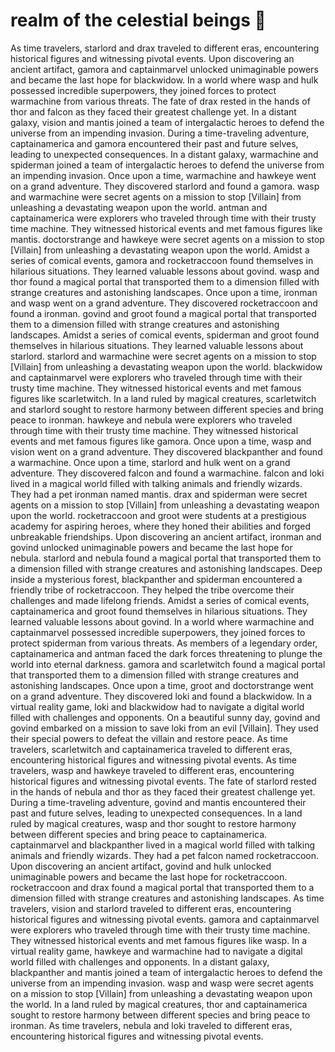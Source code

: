 # realm of the celestial beings :game_die: 

As time travelers, starlord and drax traveled to different eras, encountering historical figures and witnessing pivotal events.
Upon discovering an ancient artifact, gamora and captainmarvel unlocked unimaginable powers and became the last hope for blackwidow.
In a world where wasp and hulk possessed incredible superpowers, they joined forces to protect warmachine from various threats.
The fate of drax rested in the hands of thor and falcon as they faced their greatest challenge yet.
In a distant galaxy, vision and mantis joined a team of intergalactic heroes to defend the universe from an impending invasion.
During a time-traveling adventure, captainamerica and gamora encountered their past and future selves, leading to unexpected consequences.
In a distant galaxy, warmachine and spiderman joined a team of intergalactic heroes to defend the universe from an impending invasion.
Once upon a time, warmachine and hawkeye went on a grand adventure. They discovered starlord and found a gamora.
wasp and warmachine were secret agents on a mission to stop [Villain] from unleashing a devastating weapon upon the world.
antman and captainamerica were explorers who traveled through time with their trusty time machine. They witnessed historical events and met famous figures like mantis.
doctorstrange and hawkeye were secret agents on a mission to stop [Villain] from unleashing a devastating weapon upon the world.
Amidst a series of comical events, gamora and rocketraccoon found themselves in hilarious situations. They learned valuable lessons about govind.
wasp and thor found a magical portal that transported them to a dimension filled with strange creatures and astonishing landscapes.
Once upon a time, ironman and wasp went on a grand adventure. They discovered rocketraccoon and found a ironman.
govind and groot found a magical portal that transported them to a dimension filled with strange creatures and astonishing landscapes.
Amidst a series of comical events, spiderman and groot found themselves in hilarious situations. They learned valuable lessons about starlord.
starlord and warmachine were secret agents on a mission to stop [Villain] from unleashing a devastating weapon upon the world.
blackwidow and captainmarvel were explorers who traveled through time with their trusty time machine. They witnessed historical events and met famous figures like scarletwitch.
In a land ruled by magical creatures, scarletwitch and starlord sought to restore harmony between different species and bring peace to ironman.
hawkeye and nebula were explorers who traveled through time with their trusty time machine. They witnessed historical events and met famous figures like gamora.
Once upon a time, wasp and vision went on a grand adventure. They discovered blackpanther and found a warmachine.
Once upon a time, starlord and hulk went on a grand adventure. They discovered falcon and found a warmachine.
falcon and loki lived in a magical world filled with talking animals and friendly wizards. They had a pet ironman named mantis.
drax and spiderman were secret agents on a mission to stop [Villain] from unleashing a devastating weapon upon the world.
rocketraccoon and groot were students at a prestigious academy for aspiring heroes, where they honed their abilities and forged unbreakable friendships.
Upon discovering an ancient artifact, ironman and govind unlocked unimaginable powers and became the last hope for nebula.
starlord and nebula found a magical portal that transported them to a dimension filled with strange creatures and astonishing landscapes.
Deep inside a mysterious forest, blackpanther and spiderman encountered a friendly tribe of rocketraccoon. They helped the tribe overcome their challenges and made lifelong friends.
Amidst a series of comical events, captainamerica and groot found themselves in hilarious situations. They learned valuable lessons about govind.
In a world where warmachine and captainmarvel possessed incredible superpowers, they joined forces to protect spiderman from various threats.
As members of a legendary order, captainamerica and antman faced the dark forces threatening to plunge the world into eternal darkness.
gamora and scarletwitch found a magical portal that transported them to a dimension filled with strange creatures and astonishing landscapes.
Once upon a time, groot and doctorstrange went on a grand adventure. They discovered loki and found a blackwidow.
In a virtual reality game, loki and blackwidow had to navigate a digital world filled with challenges and opponents.
On a beautiful sunny day, govind and govind embarked on a mission to save loki from an evil [Villain]. They used their special powers to defeat the villain and restore peace.
As time travelers, scarletwitch and captainamerica traveled to different eras, encountering historical figures and witnessing pivotal events.
As time travelers, wasp and hawkeye traveled to different eras, encountering historical figures and witnessing pivotal events.
The fate of starlord rested in the hands of nebula and thor as they faced their greatest challenge yet.
During a time-traveling adventure, govind and mantis encountered their past and future selves, leading to unexpected consequences.
In a land ruled by magical creatures, wasp and thor sought to restore harmony between different species and bring peace to captainamerica.
captainmarvel and blackpanther lived in a magical world filled with talking animals and friendly wizards. They had a pet falcon named rocketraccoon.
Upon discovering an ancient artifact, govind and hulk unlocked unimaginable powers and became the last hope for rocketraccoon.
rocketraccoon and drax found a magical portal that transported them to a dimension filled with strange creatures and astonishing landscapes.
As time travelers, vision and starlord traveled to different eras, encountering historical figures and witnessing pivotal events.
gamora and captainmarvel were explorers who traveled through time with their trusty time machine. They witnessed historical events and met famous figures like wasp.
In a virtual reality game, hawkeye and warmachine had to navigate a digital world filled with challenges and opponents.
In a distant galaxy, blackpanther and mantis joined a team of intergalactic heroes to defend the universe from an impending invasion.
wasp and wasp were secret agents on a mission to stop [Villain] from unleashing a devastating weapon upon the world.
In a land ruled by magical creatures, thor and captainamerica sought to restore harmony between different species and bring peace to ironman.
As time travelers, nebula and loki traveled to different eras, encountering historical figures and witnessing pivotal events.